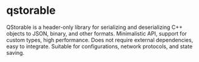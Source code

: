 # qstorable
QStorable is a header-only library for serializing and deserializing C++ objects to JSON, binary, and other formats. Minimalistic API, support for custom types, high performance. Does not require external dependencies, easy to integrate. Suitable for configurations, network protocols, and state saving.
